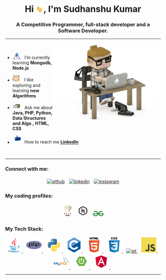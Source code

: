 <h1 align="center">Hi <img alt="GIF" src="waving-hand.gif" width="5%" />, I'm Sudhanshu Kumar</h1>
<h3 align="center">A Competitive Programmer, full-stack developer and a Software Developer. </h3>
<hr>

<img align="right" alt="programmer" width="350" src="programmer.gif">

&nbsp;

- <img alt="GIF" src="Developer.gif" width="27" /> &nbsp; I’m currently learning **Mongodb, Node.js**

- <img alt="GIF" src="hyperkitty.gif" width="22" /> &nbsp;&nbsp; I like exploring and learning **new Algorithms**

- <img alt="GIF" src="message.gif" width="27" /> &nbsp; Ask me about **Java, PHP, Python, Data Structures and Algo., HTML, CSS**

- <img alt="GIF" src="letterbox.gif" width="27" /> &nbsp; How to reach me **<a href="https://www.linkedin.com/in/sudhanshu-kumar-b5998b214/"> LinkedIn</a>**

&nbsp;

<hr>

<h3 align="left">Connect with me:</h3>
<p align="center">
<a href="https://github.com/Sudhanshu2829"><img alt="github" width="10%" style="padding:5px" src="https://img.icons8.com/clouds/100/000000/github.png"/></a>
<a href="https://www.linkedin.com/in/sudhanshu-kumar-b5998b214/"><img alt="linkedin" width="10%" style="padding:5px" src="https://img.icons8.com/clouds/100/000000/linkedin.png"/></a>
<a href="https://instagram.com/sudhanshukumar_2829?igshid=ZDc4ODBmNjlmNQ=="><img alt="instagram" width="10%" style="padding:5px" src="https://img.icons8.com/clouds/100/000000/instagram.png"/></a>

</p>

<h3 align="left">My coding profiles:</h3>
<p align="center">
<a href="https://www.codechef.com/users/sudhanshu2829"><img alt="codechef" width="7%" style="padding:5px" src="codechef.png"></a>
<a href="https://www.hackerrank.com/2020543227_sudh1?hr_r=1"><img alt="hackerrank" width="7%" style="padding:5px" src="hackerrank.png"/></a>
<a href="https://auth.geeksforgeeks.org/user/sudhanshukumar15678/?utm_source=geeksforgeeks&utm_medium=my_profile&utm_campaign=auth_user"><img alt="gfg" width="7%" style="padding:5px" src="gfg.png"/></a>
</p>

<h3 align="left">My Tech Stack: </h3>
<p align="center"> 
  	<a href="https://www.java.com" target="_blank"> <img src="https://raw.githubusercontent.com/devicons/devicon/master/icons/java/java-original.svg" alt="java" width="50" height="50"/> </a>&ensp;
	<a href="https://www.php.net" target="_blank"> <img src="https://raw.githubusercontent.com/devicons/devicon/master/icons/php/php-original.svg" alt="php" width="50" height="50"/> </a>&ensp;
	<a href="https://www.python.org" target="_blank"> <img src="https://raw.githubusercontent.com/devicons/devicon/master/icons/python/python-original.svg" alt="python" width="50" height="50"/> </a> &ensp;
	<a href="https://www.cprogramming.com/" target="_blank"> <img src="https://raw.githubusercontent.com/devicons/devicon/master/icons/c/c-original.svg" alt="c" width="50" height="50" /> </a> &ensp;
	<a href="https://www.w3.org/html/" target="_blank"> <img src="https://raw.githubusercontent.com/devicons/devicon/master/icons/html5/html5-original-wordmark.svg" alt="html5" width="50" height="50"/> </a>&ensp;
	<a href="https://www.w3schools.com/css/" target="_blank"> <img src="https://raw.githubusercontent.com/devicons/devicon/master/icons/css3/css3-original-wordmark.svg" alt="css3" width="50" height="50"/> </a> &ensp;
	<a href="https://git-scm.com/" target="_blank"> <img src="https://www.vectorlogo.zone/logos/git-scm/git-scm-icon.svg" alt="git" width="50" height="50"/> </a> &ensp;
	<a href="https://developer.mozilla.org/en-US/docs/Web/JavaScript" target="_blank"> <img src="https://raw.githubusercontent.com/devicons/devicon/master/icons/javascript/javascript-original.svg" alt="javascript" width="50" height="50"/> </a> &ensp;
	<a href="https://www.mysql.com/" target="_blank"> <img src="https://raw.githubusercontent.com/devicons/devicon/master/icons/mysql/mysql-original-wordmark.svg" alt="mysql" width="50" height="50"/> </a> &ensp;
  <a href="https://spring.io/projects/spring-boot/" target="_blank"> <img src="springboot.png" alt="springboot" width="50" height="50"/> </a> &ensp;
    <a href="https://angular.io/" target="_blank"> <img src="angular.png" alt="angular" width="50" height="50"/> </a> &ensp;


</p>

<hr>

